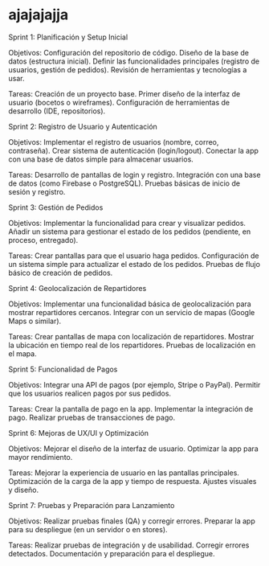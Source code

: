 # ajajajajja

Sprint 1: Planificación y Setup Inicial

Objetivos:
Configuración del repositorio de código.
Diseño de la base de datos (estructura inicial).
Definir las funcionalidades principales (registro de usuarios, gestión de pedidos).
Revisión de herramientas y tecnologías a usar.

Tareas:
Creación de un proyecto base.
Primer diseño de la interfaz de usuario (bocetos o wireframes).
Configuración de herramientas de desarrollo (IDE, repositorios).

Sprint 2: Registro de Usuario y Autenticación

Objetivos:
Implementar el registro de usuarios (nombre, correo, contraseña).
Crear sistema de autenticación (login/logout).
Conectar la app con una base de datos simple para almacenar usuarios.

Tareas:
Desarrollo de pantallas de login y registro.
Integración con una base de datos (como Firebase o PostgreSQL).
Pruebas básicas de inicio de sesión y registro.

Sprint 3: Gestión de Pedidos

Objetivos:
Implementar la funcionalidad para crear y visualizar pedidos.
Añadir un sistema para gestionar el estado de los pedidos (pendiente, en proceso, entregado).

Tareas:
Crear pantallas para que el usuario haga pedidos.
Configuración de un sistema simple para actualizar el estado de los pedidos.
Pruebas de flujo básico de creación de pedidos.

Sprint 4: Geolocalización de Repartidores

Objetivos:
Implementar una funcionalidad básica de geolocalización para mostrar repartidores cercanos.
Integrar con un servicio de mapas (Google Maps o similar).

Tareas:
Crear pantallas de mapa con localización de repartidores.
Mostrar la ubicación en tiempo real de los repartidores.
Pruebas de localización en el mapa.

Sprint 5: Funcionalidad de Pagos

Objetivos:
Integrar una API de pagos (por ejemplo, Stripe o PayPal).
Permitir que los usuarios realicen pagos por sus pedidos.

Tareas:
Crear la pantalla de pago en la app.
Implementar la integración de pago.
Realizar pruebas de transacciones de pago.

Sprint 6: Mejoras de UX/UI y Optimización

Objetivos:
Mejorar el diseño de la interfaz de usuario.
Optimizar la app para mayor rendimiento.

Tareas:
Mejorar la experiencia de usuario en las pantallas principales.
Optimización de la carga de la app y tiempo de respuesta.
Ajustes visuales y diseño.

Sprint 7: Pruebas y Preparación para Lanzamiento

Objetivos:
Realizar pruebas finales (QA) y corregir errores.
Preparar la app para su despliegue (en un servidor o en stores).

Tareas:
Realizar pruebas de integración y de usabilidad.
Corregir errores detectados.
Documentación y preparación para el despliegue.
